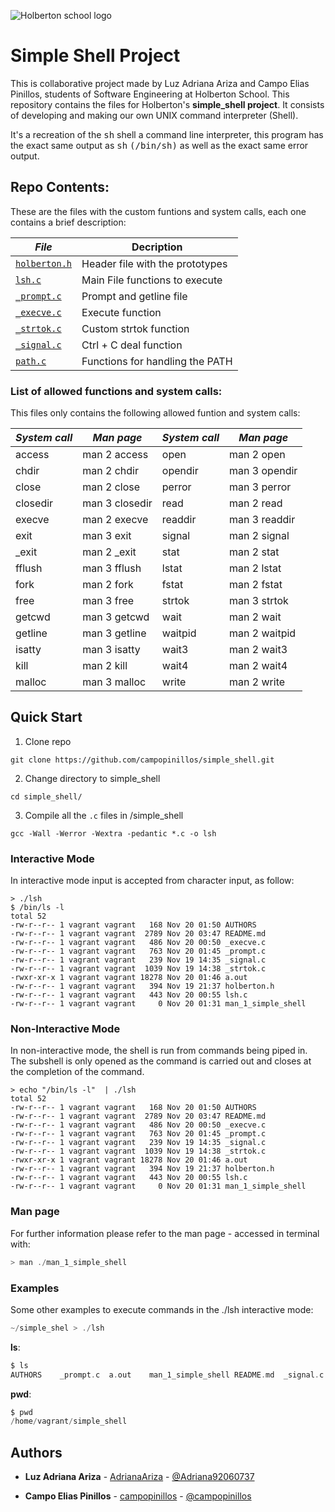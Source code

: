 ![Holberton school logo](https://secure.meetupstatic.com/photos/event/b/c/5/6/highres_475548214.jpeg)
# Simple Shell Project

This is collaborative project made by Luz Adriana Ariza and Campo Elias Pinillos, students of Software Engineering at Holberton School. This repository contains the files for Holberton's **simple_shell project**. It consists of developing and making our own UNIX command interpreter (Shell).

 It's a recreation of the <kbd>sh</kbd> shell a command line interpreter, this program has the exact same output as <kbd>sh</kbd> <kbd>(/bin/sh)</kbd> as well as the exact same error output.


## Repo Contents:

These are the files with the custom funtions and system calls, each one contains a brief description:

|   ***File***    |  **Decription**                     |
|---------------|---------------------------------------|
|  [`holberton.h`](./holberton.h)	|  Header file with the prototypes	|
|  [`lsh.c`](./lsh.c) |  Main File functions to execute |
|  [`_prompt.c`](./_prompt.c) |  Prompt and getline file	|
|  [`_execve.c`](./_execve.c)	|  Execute function |
|  [`_strtok.c`](./_strtok.c) | Custom strtok function  |
|  [`_signal.c`](./_signal.c)  | Ctrl + C deal function	|
|  [`path.c`](./path.c)  | Functions for handling the PATH  |

### List of allowed functions and system calls:

This files only contains the following allowed funtion and system calls:

| ***System call*** | ***Man page*** | ***System call*** | ***Man page*** |
| ------------- | ------------- | ------------- | ------------- |
| access  | man 2 access  | open |  man 2 open |
| chdir  | man 2 chdir | opendir |  man 3 opendir |
| close  | man 2 close | perror |  man 3 perror |
| closedir  | man 3 closedir  | read |  man 2 read |
| execve  | man 2 execve  | readdir |  man 3 readdir |
| exit  | man 3 exit  | signal |  man 2 signal |
| _exit  | man 2 _exit  | stat  |  man 2 stat |
| fflush  | man 3 fflush | lstat |  man 2 lstat |
| fork  | man 2 fork  | fstat |  man 2 fstat |
| free  | man 3 free  | strtok |  man 3 strtok |
| getcwd  | man 3 getcwd | wait |  man 2 wait |
| getline  | man 3 getline | waitpid |  man 2 waitpid |
| isatty  | man 3 isatty  | wait3 |  man 2 wait3 |
| kill  | man 2 kill  | wait4 |  man 2 wait4 |
| malloc | man 3 malloc | write |  man 2 write |


## Quick Start

1. Clone repo
```
git clone https://github.com/campopinillos/simple_shell.git
```
2. Change directory to simple_shell
```
cd simple_shell/
```
3. Compile all the `.c` files in /simple_shell
```
gcc -Wall -Werror -Wextra -pedantic *.c -o lsh
```

### Interactive Mode
In interactive mode input is accepted from character input, as follow:
```
> ./lsh
$ /bin/ls -l
total 52
-rw-r--r-- 1 vagrant vagrant   168 Nov 20 01:50 AUTHORS
-rw-r--r-- 1 vagrant vagrant  2789 Nov 20 03:47 README.md
-rw-r--r-- 1 vagrant vagrant   486 Nov 20 00:50 _execve.c
-rw-r--r-- 1 vagrant vagrant   763 Nov 20 01:45 _prompt.c
-rw-r--r-- 1 vagrant vagrant   239 Nov 19 14:35 _signal.c
-rw-r--r-- 1 vagrant vagrant  1039 Nov 19 14:38 _strtok.c
-rwxr-xr-x 1 vagrant vagrant 18278 Nov 20 01:46 a.out
-rw-r--r-- 1 vagrant vagrant   394 Nov 19 21:37 holberton.h
-rw-r--r-- 1 vagrant vagrant   443 Nov 20 00:55 lsh.c
-rw-r--r-- 1 vagrant vagrant     0 Nov 20 01:31 man_1_simple_shell
```

### Non-Interactive Mode
In non-interactive mode, the shell is run from commands being piped in. The subshell
is only opened as the command is carried out and closes at the completion of the command.

```
> echo "/bin/ls -l"  | ./lsh
total 52
-rw-r--r-- 1 vagrant vagrant   168 Nov 20 01:50 AUTHORS
-rw-r--r-- 1 vagrant vagrant  2789 Nov 20 03:47 README.md
-rw-r--r-- 1 vagrant vagrant   486 Nov 20 00:50 _execve.c
-rw-r--r-- 1 vagrant vagrant   763 Nov 20 01:45 _prompt.c
-rw-r--r-- 1 vagrant vagrant   239 Nov 19 14:35 _signal.c
-rw-r--r-- 1 vagrant vagrant  1039 Nov 19 14:38 _strtok.c
-rwxr-xr-x 1 vagrant vagrant 18278 Nov 20 01:46 a.out
-rw-r--r-- 1 vagrant vagrant   394 Nov 19 21:37 holberton.h
-rw-r--r-- 1 vagrant vagrant   443 Nov 20 00:55 lsh.c
-rw-r--r-- 1 vagrant vagrant     0 Nov 20 01:31 man_1_simple_shell
```

### Man page

For further information please refer to the man page - accessed in terminal with:
```c
> man ./man_1_simple_shell
```

### Examples

Some other examples to execute commands in the ./lsh interactive mode:
```c
~/simple_shel > ./lsh
```
**ls**:

```c
$ ls
AUTHORS    _prompt.c  a.out	   man_1_simple_shell README.md  _signal.c  holberton.h _execve.c  _strtok.c  lsh.c
```
**pwd**:
```c
$ pwd
/home/vagrant/simple_shell
```

## Authors
* **Luz Adriana Ariza** - [AdrianaAriza](https://github.com/AdrianaAriza) - [@Adriana92060737](https://twitter.com/Adriana92060737)

* **Campo Elias Pinillos** - [campopinillos](https://github.com/campopinillos) - [@campopinillos](https://twitter.com/CampoPinillos)
